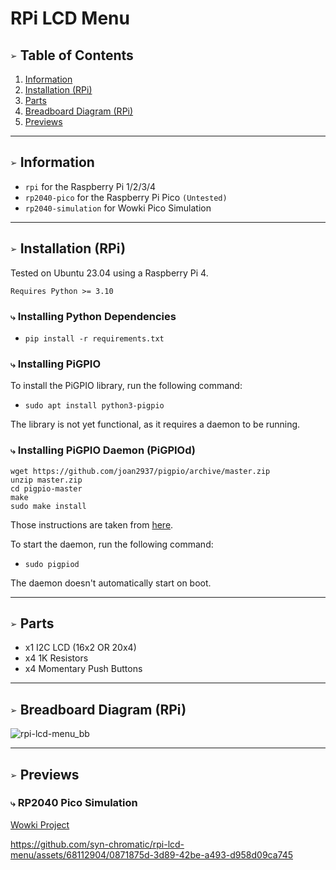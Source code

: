 # RPi LCD Menu

## `➢` Table of Contents
1. [Information](#-information)
2. [Installation (RPi)](#-installation-rpi)
3. [Parts](#-parts)
4. [Breadboard Diagram (RPi)](#-breadboard-diagram-rpi)
5. [Previews](#-previews)

___
## `➢` Information
* `rpi` for the Raspberry Pi 1/2/3/4
* `rp2040-pico` for the Raspberry Pi Pico `(Untested)`
* `rp2040-simulation` for Wowki Pico Simulation

___
## `➢` Installation (RPi)
Tested on Ubuntu 23.04 using a Raspberry Pi 4.

`Requires Python >= 3.10`

### `⤷` Installing Python Dependencies
* `pip install -r requirements.txt`

### `⤷` Installing PiGPIO
To install the PiGPIO library, run the following command:
* `sudo apt install python3-pigpio`

The library is not yet functional, as it requires a daemon to be running.

### `⤷` Installing PiGPIO Daemon (PiGPIOd)
```shell
wget https://github.com/joan2937/pigpio/archive/master.zip
unzip master.zip
cd pigpio-master
make
sudo make install
```

Those instructions are taken from [here](https://abyz.me.uk/rpi/pigpio/download.html).

To start the daemon, run the following command:
* `sudo pigpiod`

The daemon doesn't automatically start on boot.

___
## `➢` Parts
* x1 I2C LCD (16x2 OR 20x4)
* x4 1K Resistors
* x4 Momentary Push Buttons

___
## `➢` Breadboard Diagram (RPi)
![rpi-lcd-menu_bb](https://github.com/syn-chromatic/rpi-lcd-menu/assets/68112904/6937a6d6-2d49-41e1-a1cf-360e7b928617)

___
## `➢` Previews
### `⤷` RP2040 Pico Simulation
[Wowki Project](https://wokwi.com/projects/366452940481298433)

https://github.com/syn-chromatic/rpi-lcd-menu/assets/68112904/0871875d-3d89-42be-a493-d958d09ca745


